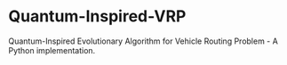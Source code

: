 # Quantum-Inspired-VRP
Quantum-Inspired Evolutionary Algorithm for Vehicle Routing Problem - A Python implementation.
